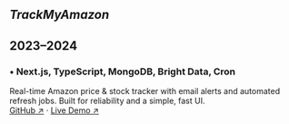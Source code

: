 


## *TrackMyAmazon*
## 2023–2024

### • Next.js, TypeScript, MongoDB, Bright Data, Cron
Real-time Amazon price & stock tracker with email alerts and automated refresh jobs. Built for reliability and a simple, fast UI.  
[GitHub ↗](https://github.com/shres1974/AmazonTracker) · [Live Demo ↗](https://trackmyamazon.vercel.app)
